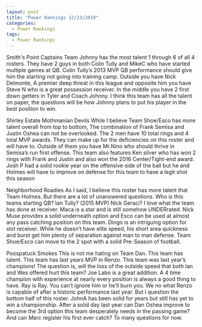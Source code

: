 ```yaml
---
layout: post
title: "Power Rankings 12/23/2019"
categories:
  - Power Rankings
tags:
  - Power Rankings
---
```


Smith's Point Captains
Team Johnny has the most talent 1 through 6 of all 4 rosters. They have 2 guys in both Colin Tully and MikeC who have started multiple games at QB. Colin Tully’s 2013 MVP QB performance should give him the starting not going into training camp. Outside you have Nick Delmonte, A premier deep threat in this league and opposite him you have Steve N who is a great possession receiver. In the middle you have 2 first down getters in Tyler and Coach Johnny. I think this team has all the talent on paper, the questions will be how Johnny plans to put his player in the best position to win.

Shirley Estate Mothmanian Devils
While I believe Team Shoe/Esco has more talent overall from top to bottom, The combination of Frank Semisa and Justin Oshea can not be overlooked. The 2 men have 10 total rings and 4 total MVP awards. They can make up for the deficiencies on this roster and will have to. Outside of them you have Mr.Nino who should thrive in Semisa’s run first offense. This team also features Ken silver who has won 2 rings with Frank and Justin and also won the 2016 Center/Tight-end award. Josh P had a solid rookie year on the offensive side of the ball but he and Holmes will have to improve on defense for this team to have a legit shot this season

Neighborhood Roadies
As I said, I believe this roster has more talent that Team Holmes. But there are a lot of unanswered questions. Who is this teams starting QB? Ian Tully? (2015 MVP) Nick Geraci? I love what the team has done at receiver. Maca is a star and is still somehow UNDERrated. Nick Muse provides a solid underneath option and Esco can be used at almost any pass catching position on this team. Dingo is an intriguing option for slot receiver. While he doesn’t have elite speed, his short area quickness and burst get him plenty of separation against man to man defense. Team Shoe/Esco can move to the 2 spot with a solid Pre-Season of football.

Poospatuck Smokes
This is not me hating on Team Dan. This team has talent. This team has last years MVP in Renzo. This team was last year’s champions! The question is, will the loss of the outside speed that both Ian and Wes offered hurt this team? Joe Labo is a great addition. A 4 time champion with experience at nearly every position is always a good thing to have. Ray is Ray. You can’t ignore him or he’ll burn you. We no what Renzo is capable of after a historic performance last year. But I question the bottom half of this roster. JohnA has been solid for years but still has yet to win a championship. After a solid day last year can Dan Oshea improve to become the 3rd option this team desperately needs in the passing game? And can Marc register his first ever catch? To many questions for now.
